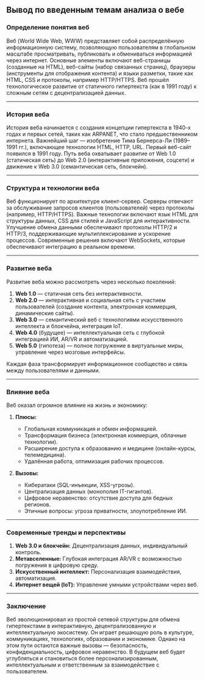 ## Вывод по введенным темам анализа о вебе

### Определение понятия веб
Веб (World Wide Web, WWW) представляет собой распределённую информационную систему, позволяющую пользователям в глобальном масштабе просматривать, публиковать и обмениваться информацией через интернет. Основные элементы включают веб-страницы (созданные на HTML), веб-сайты (набор связанных страниц), браузеры (инструменты для отображения контента) и языки разметки, такие как HTML, CSS и протоколы, например HTTP/HTTPS. Веб прошёл технологическое развитие от статичного гипертекста (как в 1991 году) к сложным сетям с децентрализацией данных.

---

### История веба
История веба начинается с создания концепции гипертекста в 1940-х годах и первых сетей, таких как ARPANET, что стало предшественником интернета. Важнейший шаг — изобретение Тима Бернерса-Ли (1989–1991 гг.), включающее технологии HTML, HTTP, URL. Первый веб-сайт появился в 1991 году. Путь веба охватывает развитие от Web 1.0 (статическая сеть) до Web 2.0 (интерактивные приложения, соцсети) и движение к Web 3.0 (семантическая сеть, блокчейн).

---

### Структура и технологии веба
Веб функционирует по архитектуре клиент-сервер. Серверы отвечают за обслуживание запросов клиентов (пользователей) через протоколы (например, HTTP/HTTPS). Важные технологии включают язык HTML для структуры данных, CSS для стилей и JavaScript для интерактивности. Улучшение обмена данными обеспечивают протоколы HTTP/2 и HTTP/3, поддерживающие мультиплексирование и ускорение процессов. Современные решения включают WebSockets, которые обеспечивают интеграцию в реальном времени.

---

### Развитие веба
Развитие веба можно рассмотреть через несколько поколений:

1. **Web 1.0** — статичная сеть без интерактивности.
2. **Web 2.0** — интерактивная и социальная сеть с участием пользователей (создание контента, электронная коммерция, динамические сайты).
3. **Web 3.0** — семантический веб с технологиями искусственного интеллекта и блокчейна, интеграция IoT.
4. **Web 4.0** (будущее) — интеллектуальная сеть с глубокой интеграцией ИИ, AR/VR и автоматизацией.
5. **Web 5.0** (гипотеза) — полное погружение в виртуальные миры, управление через мозговые интерфейсы.

Каждая фаза трансформирует информационное сообщество и связь между пользователями и данными.

---

### Влияние веба
Веб оказал огромное влияние на жизнь и экономику:

1. **Плюсы:**
   - Глобальная коммуникация и обмен информацией.
   - Трансформация бизнеса (электронная коммерция, облачные технологии).
   - Расширение доступа к образованию и медицине (онлайн-курсы, телемедицина).
   - Удалённая работа, оптимизация рабочих процессов.

2. **Вызовы:**
   - Кибератаки (SQL-инъекции, XSS-угрозы).
   - Централизация данных (монополия IT-гигантов).
   - Цифровое неравенство: отсутствие доступа для бедных регионов.
   - Этичные вопросы: угроза приватности, злоупотребление ИИ.

---

### Современные тренды и перспективы
1. **Web 3.0 и блокчейн:** Децентрализация данных, индивидуальный контроль.
2. **Метавселенные:** Глубокая интеграция AR/VR с возможностью погружения в цифровую среду.
3. **Искусственный интеллект:** Персонализация взаимодействия, автоматизация.
4. **Интернет вещей (IoT):** Управление умными устройствами через веб.

---

### Заключение
Веб эволюционировал из простой сетевой структуры для обмена гипертекстами в интерактивную, децентрализованную и интеллектуальную экосистему. Он играет решающую роль в культуре, коммуникациях, технологиях, образовании и экономике. Однако на этом пути остаются важные вызовы — безопасность, конфиденциальность, цифровое неравенство. В будущем веб будет углубляться и становиться более персонализированным, интеллектуальным и ответственным за взаимодействие с пользователем.